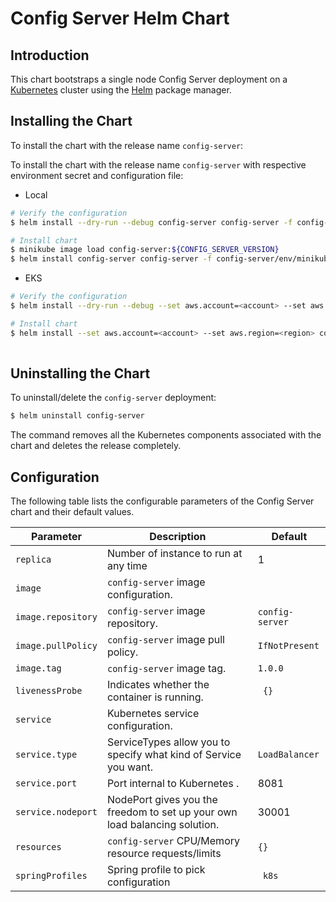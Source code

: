 #  Config Server Helm Chart


## Introduction

This chart bootstraps a single node Config Server deployment on a [Kubernetes](http://kubernetes.io) cluster using the [Helm](https://helm.sh) package manager.

## Installing the Chart

To install the chart with the release name `config-server`:

To install the chart with the release name `config-server` with respective environment secret and configuration file:

- Local
```bash
# Verify the configuration 
$ helm install --dry-run --debug config-server config-server -f config-server/env/minikube/values.yaml

# Install chart
$ minikube image load config-server:${CONFIG_SERVER_VERSION}
$ helm install config-server config-server -f config-server/env/minikube/values.yaml
```

- EKS
```bash
# Verify the configuration 
$ helm install --dry-run --debug --set aws.account=<account> --set aws.region=<region> config-server config-server -f config-server/env/eks/values.yaml

# Install chart
$ helm install --set aws.account=<account> --set aws.region=<region> config-server config-server -f config-server/env/eks/values.yaml
    
```

## Uninstalling the Chart

To uninstall/delete the `config-server` deployment:

```bash
$ helm uninstall config-server
```

The command removes all the Kubernetes components associated with the chart and deletes the release completely.

## Configuration

The following table lists the configurable parameters of the Config Server chart and their default values.

| Parameter                                    | Description                                                                                  | Default                                              |
| -------------------------------------------- | -------------------------------------------------------------------------------------------- | ---------------------------------------------------- |
| `replica`                                 | Number of instance to run at any time                                                      	| 1 |
| `image`                                        | `config-server` image configuration.                                                            	| ` ` |
| `image.repository`                             | `config-server` image repository.                                                               	| `config-server`|
| `image.pullPolicy`                             | `config-server` image pull policy.                                                             	 | `IfNotPresent`|
| `image.tag`                                    | `config-server` image tag.                                                                      	| `1.0.0`|
| `livenessProbe`                                | Indicates whether the container is running.                                                | ` {}` |
| `service`                                      | Kubernetes service configuration.                                                          | ` ` |
| `service.type`                                 | ServiceTypes allow you to specify what kind of Service you want.                           | `LoadBalancer` |
| `service.port`                                 | Port internal to Kubernetes                                    .                           | 8081 |
| `service.nodeport`                             | NodePort gives you the freedom to set up your own load balancing solution.                 | 30001|
| `resources`                                    | `config-server` CPU/Memory resource requests/limits                                         | `{}` |
| `springProfiles`                               | Spring profile to pick configuration                                                     | ` k8s`  |








